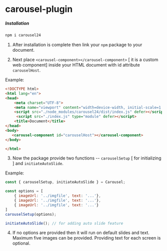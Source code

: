 # carousel-plugin



##### Installation

```powershell
npm i carousel24
```



1. After installation is complete then link your `npm` package to your document. 

2. Next place   `<carousel-component></carousel-component>` [ it is a custom web component] inside your HTML document with id attribute `carouselHost`. 

Example:

```html
<!DOCTYPE html>
<html lang="en">
<head>
    <meta charset="UTF-8">
    <meta name="viewport" content="width=device-width, initial-scale=1.0">
    <script src="./node_modules/carousel24/dist/index.js" defer></script>
     <script src="./index.js" type="module" defer></script>
    <title>Document</title>
</head>
<body>
   <carousel-component id="carouselHost"></carousel-component>
</body>

</html>
```

3. Now the package provide two functions -- `carouselSetup` [ for initializing ] and `initiateAutoSlide`.

Example:

```javascript
const { carouselSetup, initiateAutoSlide } = Carousel;

const options = [
    { imageUrl: '../imgfile', text: '...'},
    { imageUrl: '../imgfile', text: '...'},
    { imageUrl: '../imgfile', text: '...'}
]
carouselSetup(options);

initiateAutoSlide(); // for adding auto slide feature
```

4. If no options are provided then it will run on default slides and text. Maximum five images can be provided. Providing text for each screen is optional.